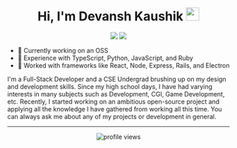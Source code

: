 <!--

Here are some ideas to get you started:

- 🔭 I’m currently working on ...
- 🌱 I’m currently learning ...
- 👯 I’m looking to collaborate on ...
- 💬 Ask me about ...
- 📫 How to reach me: ...
-->
<h1 align="center">
  Hi, I'm Devansh Kaushik
  <img src="https://media.giphy.com/media/hvRJCLFzcasrR4ia7z/giphy.gif" width="30px"/>
</h1>

<p align="center">
  <a href="https://twitter.com/devanshkaushik_"><img src="https://img.shields.io/badge/devanshkaushik__-1ca0f1?style=flat&logo=twitter&logoColor=white"></a>
  <a href="https://www.linkedin.com/in/kaushik-devansh/"><img src="https://img.shields.io/badge/kaushik--devansh-blue?style=flat&logo=Linkedin&logoColor=white"></a>
</p>

- 🔭 Currently working on an OSS
- 🌱 Experience with TypeScript, Python, JavaScript, and Ruby
- 👯 Worked with frameworks like React, Node, Express, Rails, and Electron

I'm a Full-Stack Developer and a CSE Undergrad brushing up on my design and development skills. Since my high school days, I have had varying interests in many subjects such as Development, CGI, Game Development, etc. Recently, I started working on an ambitious open-source project and applying all the knowledge I have gathered from working all this time. You can always ask me about any of my projects or development in general.

---

<p align="center">
  <img src="https://gpvc.arturio.dev/DevanshKaushik" alt="profile views">
</p>
